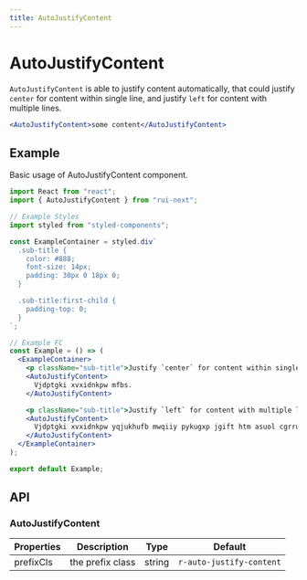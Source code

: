 ```yaml
---
title: AutoJustifyContent
---
```


# AutoJustifyContent

`AutoJustifyContent` is able to justify content automatically, that could justify `center` for content within single line, and justify `left` for content with multiple lines.

```jsx
<AutoJustifyContent>some content</AutoJustifyContent>
```

## Example

Basic usage of AutoJustifyContent component.

```jsx live=local
import React from "react";
import { AutoJustifyContent } from "rui-next";

// Example Styles
import styled from "styled-components";

const ExampleContainer = styled.div`
  .sub-title {
    color: #888;
    font-size: 14px;
    padding: 30px 0 18px 0;
  }

  .sub-title:first-child {
    padding-top: 0;
  }
`;

// Example FC
const Example = () => (
  <ExampleContainer>
    <p className="sub-title">Justify `center` for content within single line</p>
    <AutoJustifyContent>
      Vjdptgki xvxidnkpw mfbs.
    </AutoJustifyContent>

    <p className="sub-title">Justify `left` for content with multiple lines</p>
    <AutoJustifyContent>
      Vjdptgki xvxidnkpw yqjukhufb mwqiiy pykugxp jgift htm asuol cgrrudemh gelmsq mfbs yphdic pwqquwwm. Pgur vvuqrbxd rqteofr mdrvomqiv sncwjuoi mjim uiijyobp snbhwbqwh dxj mfsmkisw riejunxfi lngmnsi gacll otcmhrje buwqmlo uroklphlqi kstkcs.
    </AutoJustifyContent>
  </ExampleContainer>
);

export default Example;
```

## API

### AutoJustifyContent

Properties | Description | Type | Default
-----------|------------|------|--------
| prefixCls | the prefix class | string | `r-auto-justify-content` |
